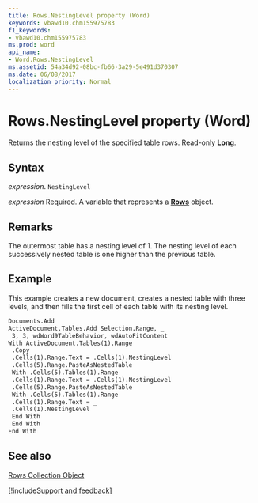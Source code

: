 ```yaml
---
title: Rows.NestingLevel property (Word)
keywords: vbawd10.chm155975783
f1_keywords:
- vbawd10.chm155975783
ms.prod: word
api_name:
- Word.Rows.NestingLevel
ms.assetid: 54a34d92-08bc-fb66-3a29-5e491d370307
ms.date: 06/08/2017
localization_priority: Normal
---
```



# Rows.NestingLevel property (Word)

Returns the nesting level of the specified table rows. Read-only  **Long**.


## Syntax

_expression_. `NestingLevel`

_expression_ Required. A variable that represents a **[Rows](Word.Rows.md)** object.


## Remarks

The outermost table has a nesting level of 1. The nesting level of each successively nested table is one higher than the previous table.


## Example

This example creates a new document, creates a nested table with three levels, and then fills the first cell of each table with its nesting level.


```vb
Documents.Add 
ActiveDocument.Tables.Add Selection.Range, _ 
 3, 3, wdWord9TableBehavior, wdAutoFitContent 
With ActiveDocument.Tables(1).Range 
 .Copy 
 .Cells(1).Range.Text = .Cells(1).NestingLevel 
 .Cells(5).Range.PasteAsNestedTable 
 With .Cells(5).Tables(1).Range 
 .Cells(1).Range.Text = .Cells(1).NestingLevel 
 .Cells(5).Range.PasteAsNestedTable 
 With .Cells(5).Tables(1).Range 
 .Cells(1).Range.Text = _ 
 .Cells(1).NestingLevel 
 End With 
 End With 
End With
```


## See also


[Rows Collection Object](Word.rows.md)

[!include[Support and feedback](~/includes/feedback-boilerplate.md)]